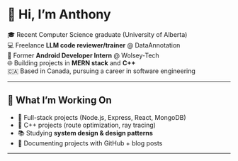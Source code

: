 # 👋 Hi, I’m Anthony  

🎓 Recent Computer Science graduate (University of Alberta)  
💻 Freelance **LLM code reviewer/trainer** @ DataAnnotation  
📱 Former **Android Developer Intern** @ Wolsey-Tech  
🌐 Building projects in **MERN stack** and **C++**  
🇨🇦 Based in Canada, pursuing a career in software engineering  

---

## 🚀 What I’m Working On  
- 🌱 Full-stack projects (Node.js, Express, React, MongoDB)  
- 🔬 C++ projects (route optimization, ray tracing)  
- 📚 Studying **system design & design patterns**  
- 📝 Documenting projects with GitHub + blog posts  

---


